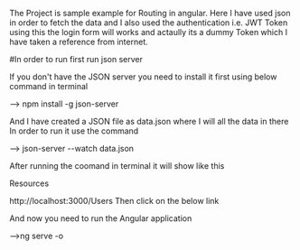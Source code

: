 The Project is sample example for Routing in angular. Here I have used json in order to fetch the data and I also used the authentication i.e. JWT Token using this the login form will works and actaully its a dummy Token which I have taken a reference from internet.

#In order to run
first run json server

If you don't have the JSON server you need to install it first using below command in terminal


--> npm install -g json-server


And I have created a JSON file as data.json where I will all the data in there
In order to run it use the command


--> json-server --watch data.json


After running the coomand in terminal it will show like this

Resources




  http://localhost:3000/Users
Then click on the below link

And now you need to run the Angular application

-->ng serve -o
